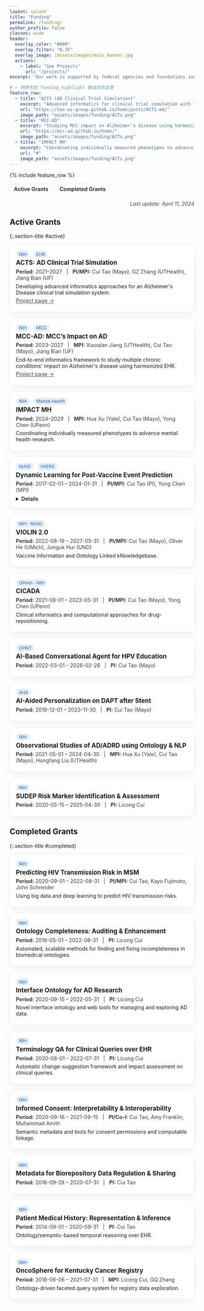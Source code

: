 ```yaml
---
layout: splash
title: "Funding"
permalink: /funding/
author_profile: false
classes: wide
header:
  overlay_color: "#000"
  overlay_filter: "0.35"
  overlay_image: /assets/images/main_banner.jpg
  actions:
    - label: "See Projects"
      url: "/projects/"
excerpt: "Our work is supported by federal agencies and foundations including NIH, NIAID, AHA, CPRIT, and others."

# ← 把原先的 funding_highlight 数组放到这里
feature_row:
  - title: "ACTS (AD Clinical Trial Simulation)"
    excerpt: "Advanced informatics for clinical trial simulation with large-scale EHR."
    url: "https://tao-ai-group.github.io/home/posts/ACTS-md/"
    image_path: "assets/images/funding/ACTs.png"
  - title: "MCC-AD"
    excerpt: "Studying MCC impact on Alzheimer's disease using harmonized EHR."
    url: "https://mcc-ad.github.io/home/"
    image_path: "assets/images/funding/ACTs.png"
  - title: "IMPACT MH"
    excerpt: "Coordinating individually measured phenotypes to advance mental health research."
    url: "#"
    image_path: "assets/images/funding/ACTs.png"
---
```


<!-- 轻量美化：卡片/徽章/分隔线；若你有自定义样式表，可把这一段移到 _sass/_custom.scss -->
<style>
.funding-nav {
  display:flex; gap:.5rem; flex-wrap:wrap; margin: .25rem 0 1rem;
}
.funding-nav a {
  display:inline-block; padding:.35rem .65rem; border-radius:999px; border:1px solid rgba(0,0,0,.08);
  text-decoration:none; font-weight:600; font-size:.9rem; background:#fff;
}
.funding-nav a:hover { filter:brightness(.98); }
.badge { display:inline-block; font-size:.75rem; padding:.15rem .5rem; border-radius:999px; background:rgba(42,122,226,.12); color:#1e63c6; margin-right:.4rem; }
.funding-list { display:grid; grid-template-columns:repeat(auto-fit,minmax(320px,1fr)); gap:1rem; margin: .75rem 0 1.25rem; }
.funding-card {
  background:#fff; border:1px solid rgba(0,0,0,.06); border-radius:14px; padding:1rem; box-shadow:0 6px 18px rgba(0,0,0,.05);
  transition:transform .18s ease, box-shadow .18s ease;
}
.funding-card:hover { transform:translateY(-2px); box-shadow:0 12px 28px rgba(0,0,0,.08); }
.funding-card h3 { margin:.2rem 0 .35rem; font-size:1.05rem; }
.funding-meta { font-size:.88rem; opacity:.85; margin-bottom:.35rem; }
.funding-meta strong { font-weight:700; }
.funding-card p { margin:.35rem 0; }
.funding-muted { font-size:.9rem; opacity:.8; }
details.funding-detail { margin:.4rem 0 0; }
details.funding-detail summary { cursor:pointer; font-weight:600; }
.feature__wrapper .archive__item-teaser img { object-fit:cover; aspect-ratio: 16/9; }
.section-title{
  margin-top: 1.25rem; margin-bottom:.5rem; border-left:4px solid #2a7ae2; padding-left:.5rem;
}
.last-updated { text-align:right; font-style:italic; opacity:.8; }
</style>

<!-- 顶部高亮：直接用 front matter 的 feature_row -->
{% include feature_row %}

<div class="funding-nav">
  <a href="#active">Active Grants</a>
  <a href="#completed">Completed Grants</a>
</div>

<div class="last-updated">Last update: April 11, 2024</div>

## Active Grants
{:.section-title #active}

<div class="funding-list">

<div class="funding-card">
  <span class="badge">NIH</span> <span class="badge">EHR</span>
  <h3>ACTS: AD Clinical Trial Simulation</h3>
  <div class="funding-meta">
    <strong>Period:</strong> 2021–2027 &nbsp; | &nbsp; <strong>PI/MPI:</strong> Cui Tao (Mayo), GZ Zhang (UTHealth), Jiang Bian (UF)
  </div>
  <p>Developing advanced informatics approaches for an Alzheimer's Disease clinical trial simulation system.</p>
  <p class="funding-muted"><a href="https://tao-ai-group.github.io/home/posts/ACTS-md/" target="_blank" rel="noopener">Project page →</a></p>
</div>

<div class="funding-card">
  <span class="badge">NIH</span> <span class="badge">MCC</span>
  <h3>MCC-AD: MCC’s Impact on AD</h3>
  <div class="funding-meta">
    <strong>Period:</strong> 2023–2027 &nbsp; | &nbsp; <strong>MPI:</strong> Xiaoqian Jiang (UTHealth), Cui Tao (Mayo), Jiang Bian (UF)
  </div>
  <p>End-to-end informatics framework to study multiple chronic conditions’ impact on Alzheimer's disease using harmonized EHR.</p>
  <p class="funding-muted"><a href="https://mcc-ad.github.io/home/" target="_blank" rel="noopener">Project page →</a></p>
</div>

<div class="funding-card">
  <span class="badge">NIH</span> <span class="badge">Mental Health</span>
  <h3>IMPACT MH</h3>
  <div class="funding-meta">
    <strong>Period:</strong> 2024–2029 &nbsp; | &nbsp; <strong>MPI:</strong> Hua Xu (Yale), Cui Tao (Mayo), Yong Chen (UPenn)
  </div>
  <p>Coordinating individually measured phenotypes to advance mental health research.</p>
</div>

<div class="funding-card">
  <span class="badge">NIAID</span> <span class="badge">VAERS</span>
  <h3>Dynamic Learning for Post-Vaccine Event Prediction</h3>
  <div class="funding-meta">
    <strong>Period:</strong> 2017-02-01 – 2024-01-31 &nbsp; | &nbsp; <strong>PI/MPI:</strong> Cui Tao (PI), Yong Chen (MPI)
  </div>
  <details class="funding-detail"><summary>Details</summary>
    Using temporal information in VAERS for post-vaccine event prediction with dynamic learning.
  </details>
</div>

<div class="funding-card">
  <span class="badge">NIH · NIAID</span>
  <h3>VIOLIN 2.0</h3>
  <div class="funding-meta">
    <strong>Period:</strong> 2022-08-19 – 2027-05-31 &nbsp; | &nbsp; <strong>PI/MPI:</strong> Cui Tao (Mayo), Oliver He (UMich), Junguk Hur (UND)
  </div>
  <p>Vaccine Information and Ontology Linked kNowledgebase.</p>
</div>

<div class="funding-card">
  <span class="badge">UPenn · NIH</span>
  <h3>CICADA</h3>
  <div class="funding-meta">
    <strong>Period:</strong> 2021-08-01 – 2023-05-31 &nbsp; | &nbsp; <strong>PI/MPI:</strong> Cui Tao (Mayo), Yong Chen (UPenn)
  </div>
  <p>Clinical informatics and computational approaches for drug-repositioning.</p>
</div>

<div class="funding-card">
  <span class="badge">CPRIT</span>
  <h3>AI-Based Conversational Agent for HPV Education</h3>
  <div class="funding-meta">
    <strong>Period:</strong> 2022-03-01 – 2026-02-28 &nbsp; | &nbsp; <strong>PI:</strong> Cui Tao (Mayo)
  </div>
</div>

<div class="funding-card">
  <span class="badge">AHA</span>
  <h3>AI-Aided Personalization on DAPT after Stent</h3>
  <div class="funding-meta">
    <strong>Period:</strong> 2019-12-01 – 2023-11-30 &nbsp; | &nbsp; <strong>PI:</strong> Cui Tao (Mayo)
  </div>
</div>

<div class="funding-card">
  <span class="badge">NIH</span>
  <h3>Observational Studies of AD/ADRD using Ontology & NLP</h3>
  <div class="funding-meta">
    <strong>Period:</strong> 2021-05-01 – 2024-04-30 &nbsp; | &nbsp; <strong>MPI:</strong> Hua Xu (Yale), Cui Tao (Mayo), Hongfang Liu (UTHealth)
  </div>
</div>

<div class="funding-card">
  <span class="badge">NIH</span>
  <h3>SUDEP Risk Marker Identification & Assessment</h3>
  <div class="funding-meta">
    <strong>Period:</strong> 2020-05-15 – 2025-04-30 &nbsp; | &nbsp; <strong>PI:</strong> Licong Cui
  </div>
</div>

</div> <!-- /funding-list -->

## Completed Grants
{:.section-title #completed}

<div class="funding-list">

<div class="funding-card">
  <span class="badge">NIH</span>
  <h3>Predicting HIV Transmission Risk in MSM</h3>
  <div class="funding-meta">
    <strong>Period:</strong> 2020-09-01 – 2022-08-31 &nbsp; | &nbsp; <strong>PI/MPI:</strong> Cui Tao, Kayo Fujimoto, John Schneider
  </div>
  <p>Using big data and deep learning to predict HIV transmission risks.</p>
</div>

<div class="funding-card">
  <span class="badge">NIH</span>
  <h3>Ontology Completeness: Auditing & Enhancement</h3>
  <div class="funding-meta">
    <strong>Period:</strong> 2019-05-01 – 2022-08-31 &nbsp; | &nbsp; <strong>PI:</strong> Licong Cui
  </div>
  <p>Automated, scalable methods for finding and fixing incompleteness in biomedical ontologies.</p>
</div>

<div class="funding-card">
  <span class="badge">NIH</span>
  <h3>Interface Ontology for AD Research</h3>
  <div class="funding-meta">
    <strong>Period:</strong> 2020-09-15 – 2022-05-31 &nbsp; | &nbsp; <strong>PI:</strong> Licong Cui
  </div>
  <p>Novel interface ontology and web tools for managing and exploring AD data.</p>
</div>

<div class="funding-card">
  <span class="badge">NIH</span>
  <h3>Terminology QA for Clinical Queries over EHR</h3>
  <div class="funding-meta">
    <strong>Period:</strong> 2020-08-01 – 2022-07-31 &nbsp; | &nbsp; <strong>PI:</strong> Licong Cui
  </div>
  <p>Automatic change-suggestion framework and impact assessment on clinical queries.</p>
</div>

<div class="funding-card">
  <span class="badge">NIH</span>
  <h3>Informed Consent: Interpretability & Interoperability</h3>
  <div class="funding-meta">
    <strong>Period:</strong> 2020-09-16 – 2021-09-15 &nbsp; | &nbsp; <strong>PI/Co-I:</strong> Cui Tao, Amy Franklin, Muhammad Amith
  </div>
  <p>Semantic metadata and tools for consent permissions and computable linkage.</p>
</div>

<div class="funding-card">
  <span class="badge">NIH</span>
  <h3>Metadata for Biorepository Data Regulation & Sharing</h3>
  <div class="funding-meta">
    <strong>Period:</strong> 2016-09-28 – 2020-07-31 &nbsp; | &nbsp; <strong>PI:</strong> Cui Tao
  </div>
</div>

<div class="funding-card">
  <span class="badge">NIH</span>
  <h3>Patient Medical History: Representation & Inference</h3>
  <div class="funding-meta">
    <strong>Period:</strong> 2014-09-01 – 2020-08-31 &nbsp; | &nbsp; <strong>PI:</strong> Cui Tao
  </div>
  <p>Ontology/semantic-based temporal reasoning over EHR.</p>
</div>

<div class="funding-card">
  <span class="badge">NIH</span>
  <h3>OncoSphere for Kentucky Cancer Registry</h3>
  <div class="funding-meta">
    <strong>Period:</strong> 2018-06-06 – 2021-07-31 &nbsp; | &nbsp; <strong>MPI:</strong> Licong Cui, GQ Zhang
  </div>
  <p>Ontology-driven faceted query system for registry data exploration.</p>
</div>

</div> <!-- /funding-list -->
